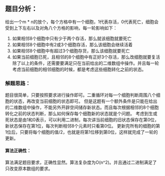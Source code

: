 ## 题目分析：

给出一个m * n的放个，每个方格中有一个细胞，1代表存活，0代表死亡，细胞会受到上下左右以及对角八个方格的影响，每一轮影响如下：
1. 如果相邻8个细胞中只有少于两个存活，那么就该细胞就要死亡
2. 如果相邻8个细胞中有2或3个细胞存活，那么该细胞会继续活着
3. 如果相邻8个细胞中有超过3个细胞存货，那么该细胞就要死亡
4. 如果当前细胞已死，且相邻的8个细胞中有正好3个存活，那么改细胞就要复活
除了以上的条件，还需要要满足只在当前给出的二维数组中操作。并且每一轮考虑当前细胞的相邻细胞的时候，都是考虑这些细胞转化之前的状态。

### 解题思路：

题目很简单，只要按照要求进行操作即可。二重循环对每一个细胞判断周围八个细胞的状态，再改变当前细胞的状态即可。
但是这题有一个额外条件是只能在给出的二维数组中操作，不能另外开辟空间储存新状态。而且每次根据相邻的8个细胞转化之前的状态判断，那么如何保存每个细胞新的状态就是个问题。
考虑到生或死状态是由1和0表示，可以利用二进制，每次讲当前细胞的旧状态保存在第0位，新状态保存在第1位，每次判断相邻8个元素时只看第0位。
更新完所有的细胞的第1位后，只要将每个细胞的值/2，也就是将第1位移到第0位，这样就完成了一轮的更新。


#### 算法正确性：

算法满足题目要求，正确性显然。算法复杂度为O(n^2)。并且通过二进制满足了只改变原本数组的要求。
